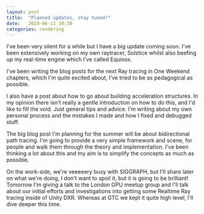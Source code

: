 ```yaml
---
layout: post
title:  "Planned updates, stay tuned!"
date:   2019-06-11 10:30
categories: rendering
---
```

I've been very silent for a while but I have a big update coming soon. I've been extensively working on my own raytracer, Solstice whilst also beefing up my real-time engine which I've called Equinox.

I've been writing the blog posts for the next Ray tracing in One Weekend chapters, which I'm quite excited about, I've tried to be as pedagogical as possible. 

I also have a post about how to go about building acceleration structures. In my opinion there isn't really a gentle introduction on how to do this, and I'd like to fill the void. Just general tips and advice. I'm writing about my own personal process and the mistakes I made and how I fixed and debugged stuff.

The big blog post I'm planning for the summer will be about bidirectional path tracing. I'm going to provide a very simple framework and scene, for people and walk them through the theory and implementation. I've been thinking a lot about this and my aim is to simplify the concepts as much as possible.

On the work-side, we're veeeeery busy with SIGGRAPH, but I'll share later on what we're doing, I don't want to spoil it, but it is going to be brilliant! Tomorrow I'm giving a talk to the London GPU meetup group and I'll talk about our initial efforts and investigations into getting some Realtime Ray tracing inside of Unity DXR. Whereas at GTC we kept it quite high level, I'll dive deeper this time.